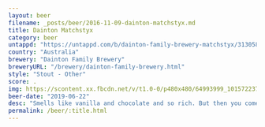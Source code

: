 ```yaml
---
layout: beer
filename: _posts/beer/2016-11-09-dainton-matchstyx.md
title: Dainton Matchstyx
category: beer
untappd: "https://untappd.com/b/dainton-family-brewery-matchstyx/3130581"
country: "Australia"
brewery: "Dainton Family Brewery"
breweryURL: "/brewery/dainton-family-brewery.html"
style: "Stout - Other"
score: .
img: https://scontent.xx.fbcdn.net/v/t1.0-0/p480x480/64993999_10157223730963745_1468096233535963136_o.jpg?_nc_cat=100&_nc_ohc=yovBNq_a8cgAQl7sV9BXcwOICY0J45Bdh5y8fbhIBfLdpshitkCs8miTQ&_nc_ht=scontent.xx&oh=fac393f2768339949502b6325c447165&oe=5E3E2E91
beer-date: "2019-06-22"
desc: "Smells like vanilla and chocolate and so rich. But then you come to the taste and it just blows you away. You get both the chilli and the smoke are there but perfectly subtle so that they add to the beer without overwhelming it.  Leaves a lovely sense of warming inside and a beautiful sweetness on the palette/10"
permalink: /beer/:title.html
---
```

